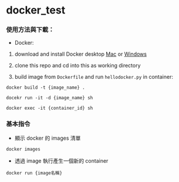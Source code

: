 # docker_test
### 使用方法與下載：
* Docker:
1. download and install Docker desktop  [Mac](https://hub.docker.com/editions/community/docker-ce-desktop-mac/) or [Windows](https://hub.docker.com/editions/community/docker-ce-desktop-windows)

2. clone this repo and cd into this as working directory

3. build image from `Dockerfile` and run `hellodocker.py` in container:
```
docker build -t {image_name} .

docekr run -it -d {image_name} sh 

docker exec -it {container_id} sh
```

### 基本指令
* 顯示 docker 的 images 清單
```
docker images
```

* 透過 image 執行產生一個新的 container
```
docker run {image名稱}
```

